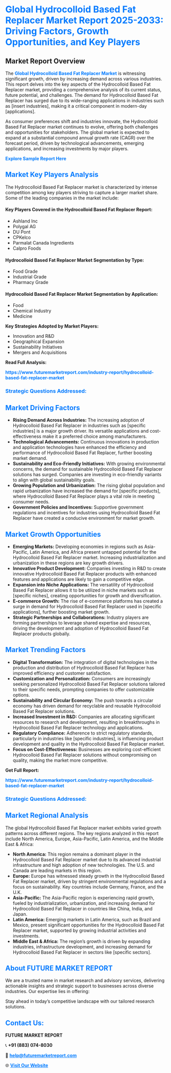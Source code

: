 <h1 style="color: #007BFF;">Global Hydrocolloid Based Fat Replacer Market Report 2025-2033: Driving Factors, Growth Opportunities, and Key Players</h1>

<section id="overview">
<h2>Market Report Overview</h2>
<p>The <a href="https://www.futuremarketreport.com/industry-report/hydrocolloid-based-fat-replacer-market" style="color: #007BFF; text-decoration: none;"><strong>Global Hydrocolloid Based Fat Replacer Market</strong></a> is witnessing significant growth, driven by increasing demand across various industries. This report delves into the key aspects of the Hydrocolloid Based Fat Replacer market, providing a comprehensive analysis of its current status, future potential, and challenges. The demand for Hydrocolloid Based Fat Replacer has surged due to its wide-ranging applications in industries such as [insert industries], making it a critical component in modern-day [applications].</p>
<p>As consumer preferences shift and industries innovate, the Hydrocolloid Based Fat Replacer market continues to evolve, offering both challenges and opportunities for stakeholders. The global market is expected to expand at a substantial compound annual growth rate (CAGR) over the forecast period, driven by technological advancements, emerging applications, and increasing investments by major players.</p>
</section>

<section id="overview">
<p><a href="https://www.futuremarketreport.com/request-sample/reportId=82931" style="color: #007BFF; text-decoration: none;"><strong>Explore Sample Report Here</strong></a></p>
</section>

<section id="key-players">
<h2 style="color: #007BFF;">Market Key Players Analysis</h2>
<p>The Hydrocolloid Based Fat Replacer market is characterized by intense competition among key players striving to capture a larger market share. Some of the leading companies in the market include:</p>
<h4>Key Players Covered in the Hydrocolloid Based Fat Replacer Report:</h4>
<ul><li>Ashland Inc</li><li>Polygal AG</li><li>DU Pont</li><li>CPKelco</li><li>Parmalat Canada Ingredients</li><li>Calpro Foods</li></ul>
<h4>Hydrocolloid Based Fat Replacer Market Segmentation by Type:</h4>
<ul><li>Food Grade</li><li>Industrial Grade</li><li>Pharmacy Grade</li></ul>

<h4>Hydrocolloid Based Fat Replacer Market Segmentation by Application:</h4>
<ul><li>Food</li><li>Chemical Industry</li><li>Medicine</li></ul>
<p><strong>Key Strategies Adopted by Market Players:</strong></p>
<ul>
<li>Innovation and R&D</li>
<li>Geographical Expansion</li>
<li>Sustainability Initiatives</li>
<li>Mergers and Acquisitions</li>
</ul>
</section>

<section>
<p><strong>Read Full Analysis: </strong></p><a href="https://www.futuremarketreport.com/industry-report/hydrocolloid-based-fat-replacer-market" style="color: #007BFF; text-decoration: none;"><strong>https://www.futuremarketreport.com/industry-report/hydrocolloid-based-fat-replacer-market</strong></a>
<h3 style="color: #007BFF;">Strategic Questions Addressed:</h3>
</section>

<section id="driving-factors">
<h2 style="color: #007BFF;">Market Driving Factors</h2>
<ul>
<li><strong>Rising Demand Across Industries:</strong> The increasing adoption of Hydrocolloid Based Fat Replacer in industries such as [specific industries] is a major growth driver. Its versatile applications and cost-effectiveness make it a preferred choice among manufacturers.</li>
<li><strong>Technological Advancements:</strong> Continuous innovations in production and application technologies have enhanced the efficiency and performance of Hydrocolloid Based Fat Replacer, further boosting market demand.</li>
<li><strong>Sustainability and Eco-Friendly Initiatives:</strong> With growing environmental concerns, the demand for sustainable Hydrocolloid Based Fat Replacer solutions has surged. Companies are investing in eco-friendly variants to align with global sustainability goals.</li>
<li><strong>Growing Population and Urbanization:</strong> The rising global population and rapid urbanization have increased the demand for [specific products], where Hydrocolloid Based Fat Replacer plays a vital role in meeting consumer needs.</li>
<li><strong>Government Policies and Incentives:</strong> Supportive government regulations and incentives for industries using Hydrocolloid Based Fat Replacer have created a conducive environment for market growth.</li>
</ul>
</section>

<section id="growth-opportunities">
<h2 style="color: #007BFF;">Market Growth Opportunities</h2>
<ul>
<li><strong>Emerging Markets:</strong> Developing economies in regions such as Asia-Pacific, Latin America, and Africa present untapped potential for the Hydrocolloid Based Fat Replacer market. Increasing industrialization and urbanization in these regions are key growth drivers.</li>
<li><strong>Innovative Product Development:</strong> Companies investing in R&D to create innovative Hydrocolloid Based Fat Replacer products with enhanced features and applications are likely to gain a competitive edge.</li>
<li><strong>Expansion into Niche Applications:</strong> The versatility of Hydrocolloid Based Fat Replacer allows it to be utilized in niche markets such as [specific niches], creating opportunities for growth and diversification.</li>
<li><strong>E-commerce Growth:</strong> The rise of e-commerce platforms has created a surge in demand for Hydrocolloid Based Fat Replacer used in [specific applications], further boosting market growth.</li>
<li><strong>Strategic Partnerships and Collaborations:</strong> Industry players are forming partnerships to leverage shared expertise and resources, driving the development and adoption of Hydrocolloid Based Fat Replacer products globally.</li>
</ul>
</section>

<section id="trending-factors">
<h2 style="color: #007BFF;">Market Trending Factors</h2>
<ul>
<li><strong>Digital Transformation:</strong> The integration of digital technologies in the production and distribution of Hydrocolloid Based Fat Replacer has improved efficiency and customer satisfaction.</li>
<li><strong>Customization and Personalization:</strong> Consumers are increasingly seeking personalized Hydrocolloid Based Fat Replacer solutions tailored to their specific needs, prompting companies to offer customizable options.</li>
<li><strong>Sustainability and Circular Economy:</strong> The push towards a circular economy has driven demand for recyclable and reusable Hydrocolloid Based Fat Replacer solutions.</li>
<li><strong>Increased Investment in R&D:</strong> Companies are allocating significant resources to research and development, resulting in breakthroughs in Hydrocolloid Based Fat Replacer technology and applications.</li>
<li><strong>Regulatory Compliance:</strong> Adherence to strict regulatory standards, particularly in industries like [specific industries], is influencing product development and quality in the Hydrocolloid Based Fat Replacer market.</li>
<li><strong>Focus on Cost-Effectiveness:</strong> Businesses are exploring cost-efficient Hydrocolloid Based Fat Replacer solutions without compromising on quality, making the market more competitive.</li>
</ul>
</section>

<section>
<p><strong>Get Full Report: </strong></p><a href="https://www.futuremarketreport.com/industry-report/hydrocolloid-based-fat-replacer-market" style="color: #007BFF; text-decoration: none;"><strong>https://www.futuremarketreport.com/industry-report/hydrocolloid-based-fat-replacer-market</strong></a>
<h3 style="color: #007BFF;">Strategic Questions Addressed:</h3>
</section>


<section id="regional-analysis">
<h2 style="color: #007BFF;">Market Regional Analysis</h2>
<p>The global Hydrocolloid Based Fat Replacer market exhibits varied growth patterns across different regions. The key regions analyzed in this report include North America, Europe, Asia-Pacific, Latin America, and the Middle East & Africa:</p>
<ul>
<li><strong>North America:</strong> This region remains a dominant player in the Hydrocolloid Based Fat Replacer market due to its advanced industrial infrastructure and high adoption of new technologies. The U.S. and Canada are leading markets in this region.</li>
<li><strong>Europe:</strong> Europe has witnessed steady growth in the Hydrocolloid Based Fat Replacer market, driven by stringent environmental regulations and a focus on sustainability. Key countries include Germany, France, and the U.K.</li>
<li><strong>Asia-Pacific:</strong> The Asia-Pacific region is experiencing rapid growth, fueled by industrialization, urbanization, and increasing demand for Hydrocolloid Based Fat Replacer in countries like China, India, and Japan.</li>
<li><strong>Latin America:</strong> Emerging markets in Latin America, such as Brazil and Mexico, present significant opportunities for the Hydrocolloid Based Fat Replacer market, supported by growing industrial activities and investments.</li>
<li><strong>Middle East & Africa:</strong> The region’s growth is driven by expanding industries, infrastructure development, and increasing demand for Hydrocolloid Based Fat Replacer in sectors like [specific sectors].</li>
</ul>
</section>

<footer>
<h2 style="color: #007BFF;">About FUTURE MARKET REPORT</h2>
<p>We are a trusted name in market research and advisory services, delivering actionable insights and strategic support to businesses across diverse industries. Our expertise lies in offering:</p>

<p>Stay ahead in today’s competitive landscape with our tailored research solutions.</p>

<h2 style="color: #007BFF;">Contact Us:</h2>
<p><strong>FUTURE MARKET REPORT</strong></p>
<p>📞 <strong>+91 (883) 074-8030</strong></p>
<p>📧 <strong><a href="mailto:help@futuremarketreport.com" style="color: #007BFF;">help@futuremarketreport.com</a></strong></p>
<p>🌐 <strong><a href="https://www.futuremarketreport.com/" style="color: #007BFF;">Visit Our Website</a></strong></p>
</footer>